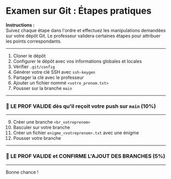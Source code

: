 # Examen sur Git : Étapes pratiques

**Instructions :**  
Suivez chaque étape dans l'ordre et effectuez les manipulations demandées sur votre dépôt Git. Le professeur validera certaines étapes pour attribuer les points correspondants.

---

1) Cloner le dépôt  
2) Configurer le dépôt avec vos informations globales et locales  
3) Vérifier `.git/config`  
4) Générer votre clé SSH avec `ssh-keygen`  
5) Partager la clé avec le professeur  
6) Ajouter un fichier nommé `<votre_prenom.txt>`  
7) Pousser sur la branche `main`

---

### 📢 **LE PROF VALIDE dès qu'il reçoit votre push sur `main`** (10%)

---

9) Créer une branche `<br_votreprenom>`  
10) Basculer sur votre branche  
11) Créer un fichier `enigme_<votreprenom>.txt` avec une énigme  
12) Pousser votre branche  

---

### 📢 **LE PROF VALIDE et CONFIRME L'AJOUT DES BRANCHES** (5%)

---

Bonne chance !

